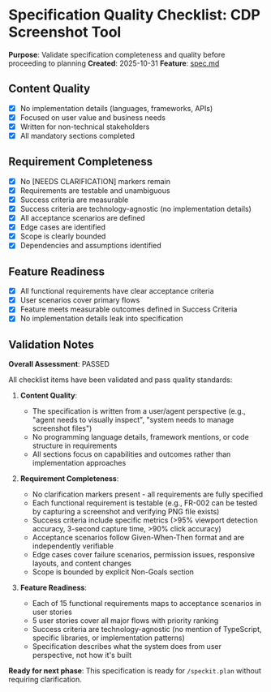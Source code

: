 # Specification Quality Checklist: CDP Screenshot Tool

**Purpose**: Validate specification completeness and quality before proceeding to planning
**Created**: 2025-10-31
**Feature**: [spec.md](../spec.md)

## Content Quality

- [x] No implementation details (languages, frameworks, APIs)
- [x] Focused on user value and business needs
- [x] Written for non-technical stakeholders
- [x] All mandatory sections completed

## Requirement Completeness

- [x] No [NEEDS CLARIFICATION] markers remain
- [x] Requirements are testable and unambiguous
- [x] Success criteria are measurable
- [x] Success criteria are technology-agnostic (no implementation details)
- [x] All acceptance scenarios are defined
- [x] Edge cases are identified
- [x] Scope is clearly bounded
- [x] Dependencies and assumptions identified

## Feature Readiness

- [x] All functional requirements have clear acceptance criteria
- [x] User scenarios cover primary flows
- [x] Feature meets measurable outcomes defined in Success Criteria
- [x] No implementation details leak into specification

## Validation Notes

**Overall Assessment**: PASSED

All checklist items have been validated and pass quality standards:

1. **Content Quality**:
   - The specification is written from a user/agent perspective (e.g., "agent needs to visually inspect", "system needs to manage screenshot files")
   - No programming language details, framework mentions, or code structure in requirements
   - All sections focus on capabilities and outcomes rather than implementation approaches

2. **Requirement Completeness**:
   - No clarification markers present - all requirements are fully specified
   - Each functional requirement is testable (e.g., FR-002 can be tested by capturing a screenshot and verifying PNG file exists)
   - Success criteria include specific metrics (>95% viewport detection accuracy, 3-second capture time, >90% click accuracy)
   - Acceptance scenarios follow Given-When-Then format and are independently verifiable
   - Edge cases cover failure scenarios, permission issues, responsive layouts, and content changes
   - Scope is bounded by explicit Non-Goals section

3. **Feature Readiness**:
   - Each of 15 functional requirements maps to acceptance scenarios in user stories
   - 5 user stories cover all major flows with priority ranking
   - Success criteria are technology-agnostic (no mention of TypeScript, specific libraries, or implementation patterns)
   - Specification describes what the system does from user perspective, not how it's built

**Ready for next phase**: This specification is ready for `/speckit.plan` without requiring clarification.
